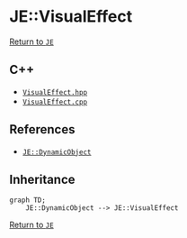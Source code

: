 # JE::VisualEffect

[Return to `JE`](/docs/je.md)

## C++

- [`VisualEffect.hpp`](/src/je/VisualEffect.hpp)
- [`VisualEffect.cpp`](/src/je/VisualEffect.cpp)

## References

- [`JE::DynamicObject`](/docs/je/DynamicObject.md)

## Inheritance

```mermaid
graph TD;
    JE::DynamicObject --> JE::VisualEffect
```

[Return to `JE`](/docs/je.md)
